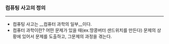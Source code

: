 ### 컴퓨팅 사고의 정의
---
+ 컴퓨팅 사고는 __컴퓨터 과학의 일부__이다.
+ 컴퓨터 과학이란? 어떤 문제가 있을 때(ex.땅콩버터 샌드위치를 만든다) 문제의 상황에 있어서 문제를 도출하고, 그문제의 과정을 겪는다.
